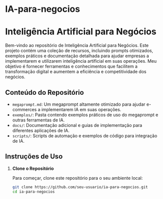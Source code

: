 # IA-para-negocios
# Inteligência Artificial para Negócios

Bem-vindo ao repositório de Inteligência Artificial para Negócios. Este projeto contém uma coleção de recursos, incluindo prompts otimizados, exemplos práticos e documentação detalhada para ajudar empresas a implementarem e utilizarem inteligência artificial em suas operações. Meu objetivo é fornecer ferramentas e conhecimentos que facilitem a transformação digital e aumentem a eficiência e competitividade dos negócios.

## Conteúdo do Repositório

- `megaprompt.md`: Um megaprompt altamente otimizado para ajudar e-commerces a implementarem IA em suas operações.
- `exemplos/`: Pasta contendo exemplos práticos de uso do megaprompt e outras ferramentas de IA.
- `docs/`: Documentação adicional e guias de implementação para diferentes aplicações de IA.
- `scripts/`: Scripts de automação e exemplos de código para integração de IA.

## Instruções de Uso

1. **Clone o Repositório**

   Para começar, clone este repositório para o seu ambiente local:

   ```sh
   git clone https://github.com/seu-usuario/ia-para-negocios.git
   cd ia-para-negocios
